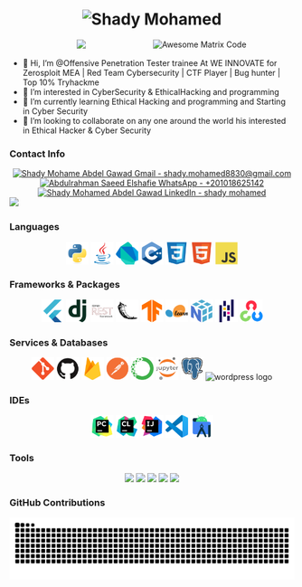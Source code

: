 
<h1 align="center">
  <img src="https://raw.githubusercontent.com/shady19-design/shady19-design/master/name.svg" alt="Shady Mohamed" />
</h1>

<img width="250" src = 'https://media.giphy.com/media/077i6AULCXc0FKTj9s/giphy.gif' alt = 'Awesome Matrix Code' align='right'/>

<!-- Typing SVG by DenverCoder1 - https://github.com/DenverCoder1/readme-typing-svg -->
<p align="center">
  <a href="https://github.com/DenverCoder1/readme-typing-svg"><img src="https://readme-typing-svg.herokuapp.com/?lines=cyber-security%20Engineer;Always%20learning%20new%20things&font=Fira%20Code&center=true&width=440&height=45&color=f75c7e&vCenter=true&size=22"></a>
</p> 

- 👋 Hi, I’m @Offensive Penetration Tester trainee At WE INNOVATE for Zerosploit MEA | Red Team Cybersecurity | CTF Player | Bug hunter | Top 10% Tryhackme
- 👀 I’m interested in CyberSecurity & EthicalHacking and programming 
- 🌱 I’m currently learning Ethical Hacking and programming and Starting in Cyber Security 
- 💞️ I’m looking to collaborate on any one around the world his interested in Ethical Hacker & Cyber Security 

<!---
CyberSecuritymen/CyberSecuritymen is a ✨ special ✨ repository because its `README.md` (this file) appears on your GitHub profile.
You can click the Preview link to take a look at your changes.
--->


**<h3>Contact Info</h3>**

<div align="center">
  <a href="mailto:shady.mohamed8830@gmail.com" target="_blank">
    <img src="https://img.shields.io/static/v1?message=Gmail&logo=gmail&label=&color=D14836&logoColor=white&labelColor=&style=for-the-badge" height="35" alt="Shady Mohame Abdel Gawad Gmail - shady.mohamed8830@gmail.com"  />
  </a>
  <a href="https://www.facebook.com/profile.php?id=100066551980095&locale=ar_AR" target="_blank">
    <img src="https://img.shields.io/static/v1?message=facebook&logo=facebook&label=&color=4267B2&logoColor=white&labelColor=&style=for-the-badge" height="35" alt="Abdulrahman Saeed Elshafie WhatsApp - +201018625142"  />
  </a>
  <a href="https://www.linkedin.com/in/shady-mohamed11/" target="_blank">
    <img src="https://img.shields.io/static/v1?message=LINKEDIN&logo=LinkedIn&label=&color=0077B5&logoColor=white&labelColor=&style=for-the-badge" height="35" alt="Shady Mohamed Abdel Gawad LinkedIn - shady mohamed"  />
  </a>

</div>
<img src="https://user-images.githubusercontent.com/73097560/115834477-dbab4500-a447-11eb-908a-139a6edaec5c.gif">

<h3 align="left">Languages</h3>
<div align="center">
<img src="https://raw.githubusercontent.com/devicons/devicon/master/icons/python/python-original.svg" width=40>
<img src="https://raw.githubusercontent.com/devicons/devicon/master/icons/java/java-original.svg" width=40>
<img src="https://raw.githubusercontent.com/devicons/devicon/master/icons/dart/dart-original.svg" width=40>
<img src="https://raw.githubusercontent.com/devicons/devicon/master/icons/cplusplus/cplusplus-original.svg" width=40>
<img src="https://raw.githubusercontent.com/devicons/devicon/master/icons/css3/css3-original.svg" width=40>
<img src="https://raw.githubusercontent.com/devicons/devicon/master/icons/html5/html5-original.svg" width=40>
<img src="https://raw.githubusercontent.com/devicons/devicon/master/icons/javascript/javascript-original.svg" width=40>

</div>

<h3 align="left">Frameworks & Packages</h3>
<div align="center">

<img src="https://raw.githubusercontent.com/devicons/devicon/master/icons/flutter/flutter-original.svg" width=40>
<img src="https://raw.githubusercontent.com/devicons/devicon/master/icons/django/django-plain.svg" width=40>
<img src="https://raw.githubusercontent.com/devicons/devicon/master/icons/djangorest/djangorest-original-wordmark.svg" width=40>
<img src="https://raw.githubusercontent.com/devicons/devicon/master/icons/flask/flask-original.svg" width=40>
<img src="https://raw.githubusercontent.com/devicons/devicon/master/icons/tensorflow/tensorflow-original.svg" width=40>
<img src="https://raw.githubusercontent.com/devicons/devicon/master/icons/scikitlearn/scikitlearn-original.svg" width=40>
<img src="https://raw.githubusercontent.com/devicons/devicon/master/icons/numpy/numpy-original.svg" width=40>
<img src="https://raw.githubusercontent.com/devicons/devicon/master/icons/pandas/pandas-original.svg" width=40>
<img src="https://raw.githubusercontent.com/devicons/devicon/master/icons/opencv/opencv-original.svg" width=40>
</div>

<h3 align="left">Services & Databases</h3>
<div align="center">

<img src="https://raw.githubusercontent.com/devicons/devicon/master/icons/git/git-original.svg" width=40>
<img src="https://raw.githubusercontent.com/devicons/devicon/master/icons/github/github-original.svg" width=40>
<img src="https://raw.githubusercontent.com/devicons/devicon/master/icons/firebase/firebase-original.svg" width=40>
<img src="https://raw.githubusercontent.com/devicons/devicon/master/icons/postman/postman-original.svg" width=40>
<img src="https://raw.githubusercontent.com/devicons/devicon/master/icons/anaconda/anaconda-original.svg" width=40>
<img src="https://raw.githubusercontent.com/devicons/devicon/master/icons/jupyter/jupyter-original-wordmark.svg" width=40>
<img src="https://raw.githubusercontent.com/devicons/devicon/master/icons/postgresql/postgresql-original.svg" width=40>
<img src="https://cdn.jsdelivr.net/gh/devicons/devicon/icons/wordpress/wordpress-original.svg" height="40" alt="wordpress logo"  />
</div>

</div>

<h3 align="left">IDEs</h3>
<div align="center">

<img src="https://raw.githubusercontent.com/devicons/devicon/master/icons/pycharm/pycharm-original.svg" width=40>
<img src="https://raw.githubusercontent.com/devicons/devicon/master/icons/clion/clion-original.svg" width=40>
<img src="https://raw.githubusercontent.com/devicons/devicon/master/icons/intellij/intellij-original.svg" width=40>
<img src="https://raw.githubusercontent.com/devicons/devicon/master/icons/vscode/vscode-original.svg" width=40>
<img src="https://raw.githubusercontent.com/devicons/devicon/master/icons/androidstudio/androidstudio-original.svg" width=40>

<h3 align="left">Tools</h3>
<div align="center">
<img src="https://github.com/user-attachments/assets/c7cd89e1-03a6-4121-97d8-b62de87af600" width=40>
<img src="https://github.com/user-attachments/assets/11242124-f5db-4f97-8266-2189fe9f9dc9" width=150>
<img src="https://github.com/user-attachments/assets/8d52a4b1-9063-47ce-a4e3-b7bf29e35425" width=80>
<img src="https://github.com/user-attachments/assets/b94eb97b-ac96-4dfe-8637-d5c9ecabfb93" width=120>





<img src="https://user-images.githubusercontent.com/73097560/115834477-dbab4500-a447-11eb-908a-139a6edaec5c.gif">

<h3 align="left">GitHub Contributions</h3>

<img src="https://raw.githubusercontent.com/AbdulrahmanElshafie/AbdulrahmanElshafie/output/github-contribution-grid-snake-dark.svg" alt="Abdulrahman Saeed Elshafie GitHub Contributions Snake">

